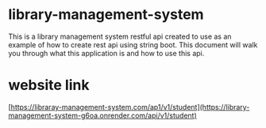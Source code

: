 # library-management-system
This is a library management system restful api created to use as an example of how to create rest api using string boot. This document will walk you through what this application is and how to use this api.

# website link
[https://libraray-management-system.com/ap1/v1/student](https://library-management-system-g6oa.onrender.com/api/v1/student)
